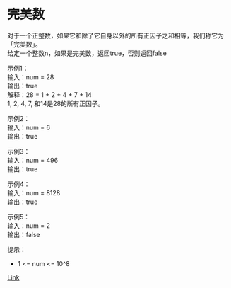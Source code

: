 <h1>完美数</h1>

对于一个正整数，如果它和除了它自身以外的所有正因子之和相等，我们称它为「完美数」。</br>
给定一个整数n，如果是完美数，返回true，否则返回false</br>

示例1：</br>
输入：num = 28</br>
输出：true</br>
解释：28 = 1 + 2 + 4 + 7 + 14</br>
1, 2, 4, 7, 和14是28的所有正因子。</br>

示例2：</br>
输入：num = 6</br>
输出：true</br>

示例3：</br>
输入：num = 496</br>
输出：true</br>

示例4：</br>
输入：num = 8128</br>
输出：true</br>

示例5：</br>
输入：num = 2</br>
输出：false</br>

提示：
- 1 <= num <= 10^8

[Link](https://leetcode-cn.com/problems/perfect-number/)